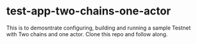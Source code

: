# test-app-two-chains-one-actor
This is to demosntrate configuring, building and running a sample Testnet with Two chains and one actor. Clone this repo and follow along.
